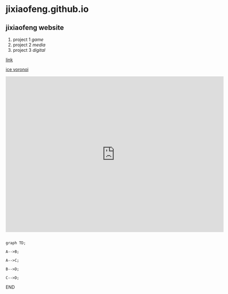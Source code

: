 
# jixiaofeng.github.io
## jixiaofeng website

1. project 1 *game*
2. project 2 *media*
3. project 3 *digital*

[link](https://editor.p5js.org/kachakacha/full/7abchp3N0)

[ice voronoi](https://editor.p5js.org/kachakacha/full/7abchp3N0)

<iframe src="https://editor.p5js.org/kachakacha/full/7abchp3N0" width="700px" height="500px" frameborder="0" scrolling="no"> </iframe>

```mermaid

graph TD;

A-->B;

A-->C;

B-->D;

C-->D;

```

END
